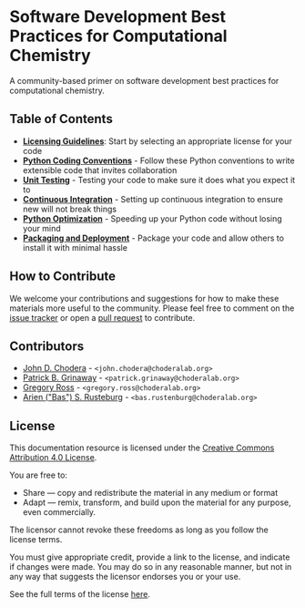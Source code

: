 # Software Development Best Practices for Computational Chemistry

A community-based primer on software development best practices for computational chemistry.

## Table of Contents

* [__Licensing Guidelines__](https://github.com/choderalab/software-development/blob/master/LICENSING_GUIDELINES.md): Start by selecting an appropriate license for your code
* [__Python Coding Conventions__](https://github.com/choderalab/software-development/blob/master/PYTHON_CODING.md) - Follow these Python conventions to write extensible code that invites collaboration
* [__Unit Testing__](https://github.com/choderalab/software-development/blob/master/UNIT_TESTING.md) - Testing your code to make sure it does what you expect it to
* [__Continuous Integration__](https://github.com/choderalab/software-development/blob/master/CONTINUOUS_INTEGRATION.md) - Setting up continuous integration to ensure new will not break things
* [__Python Optimization__](https://github.com/choderalab/software-development/blob/master/PYTHON_OPTIMIZATION.md) - Speeding up your Python code without losing your mind
* [__Packaging and Deployment__](https://github.com/choderalab/software-development/blob/master/PACKAGING_AND_DEPLOYMENT.md) - Package your code and allow others to install it with minimal hassle

## How to Contribute

We welcome your contributions and suggestions for how to make these materials more useful to the community.
Please feel free to comment on the [issue tracker](https://github.com/choderalab/software-development/issues) or open a [pull request](https://github.com/choderalab/software-development/pulls) to contribute.

## Contributors

* [John D. Chodera](https://github.com/jchodera) - `<john.chodera@choderalab.org>`
* [Patrick B. Grinaway](https://github.com/pgrinaway) - `<patrick.grinaway@choderalab.org>`
* [Gregory Ross](https://github.com/gregoryross) - `<gregory.ross@choderalab.org>`
* [Arien ("Bas") S. Rusteburg](https://github.com/bas-rustenburg) - `<bas.rustenburg@choderalab.org>`

## License

This documentation resource is licensed under the [Creative Commons Attribution 4.0 License](https://creativecommons.org/licenses/by/4.0/).

You are free to:
* Share — copy and redistribute the material in any medium or format
* Adapt — remix, transform, and build upon the material for any purpose, even commercially.

The licensor cannot revoke these freedoms as long as you follow the license terms.

You must give appropriate credit, provide a link to the license, and indicate if changes were made.
You may do so in any reasonable manner, but not in any way that suggests the licensor endorses you or your use.

See the full terms of the license [here](https://creativecommons.org/licenses/by/4.0/legalcode).
